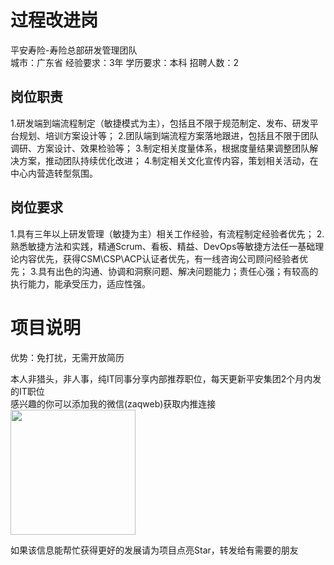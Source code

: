 # 过程改进岗
平安寿险-寿险总部研发管理团队  
城市：广东省 经验要求：3年 学历要求：本科  招聘人数：2

## 岗位职责
1.研发端到端流程制定（敏捷模式为主），包括且不限于规范制定、发布、研发平台规划、培训方案设计等；
   2.团队端到端流程方案落地跟进，包括且不限于团队调研、方案设计、效果检验等；
   3.制定相关度量体系，根据度量结果调整团队解决方案，推动团队持续优化改进；
   4.制定相关文化宣传内容，策划相关活动，在中心内营造转型氛围。

## 岗位要求
1.具有三年以上研发管理（敏捷为主）相关工作经验，有流程制定经验者优先；
   2.熟悉敏捷方法和实践，精通Scrum、看板、精益、DevOps等敏捷方法任一基础理论内容优先，获得CSM\CSP\ACP认证者优先，有一线咨询公司顾问经验者优先；
   3.具有出色的沟通、协调和洞察问题、解决问题能力；责任心强；有较高的执行能力，能承受压力，适应性强。

# 项目说明

优势：免打扰，无需开放简历

本人非猎头，非人事，纯IT同事分享内部推荐职位，每天更新平安集团2个月内发的IT职位  
感兴趣的你可以添加我的微信(zaqweb)获取内推连接  
<img src="https://github.com/zaqweb/PA-IT-JOBS/blob/master/WechatICode.jpeg"  height="200" width="200">

如果该信息能帮忙获得更好的发展请为项目点亮Star，转发给有需要的朋友




